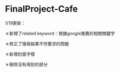 # FinalProject-Cafe

</p>1/19更新：</p>
</p>＊新增了related keyword：根據google推薦的相關關鍵字</p>
</p>＊修正了搜尋結果不符要求的問題</p>
</p>＊新增封面字樣</p>
</p>＊刪除沒有用到的部分</p>
